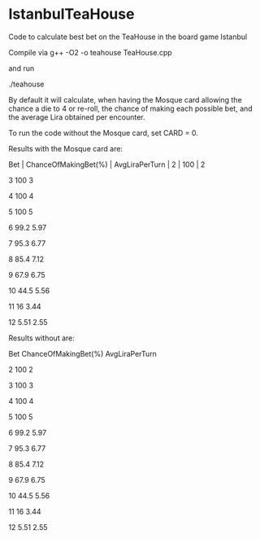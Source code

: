 # IstanbulTeaHouse
Code to calculate best bet on the TeaHouse in the board game Istanbul

Compile via g++ -O2 -o teahouse TeaHouse.cpp

and run

./teahouse

By default it will calculate, when having the Mosque card allowing the chance a die to 4 or re-roll, the chance of making each possible bet, and the average Lira obtained per encounter.

To run the code without the Mosque card, set CARD = 0.

Results with the Mosque card are:

Bet | ChanceOfMakingBet(%) | AvgLiraPerTurn |
2 | 100 | 2

3 100 3

4 100 4

5 100 5

6 99.2 5.97

7 95.3 6.77

8 85.4 7.12

9 67.9 6.75

10 44.5 5.56

11 16 3.44

12 5.51 2.55



Results without are:

Bet  ChanceOfMakingBet(%)  AvgLiraPerTurn

2 100 2

3 100 3

4 100 4

5 100 5

6 99.2 5.97

7 95.3 6.77

8 85.4 7.12

9 67.9 6.75

10 44.5 5.56

11 16 3.44

12 5.51 2.55

